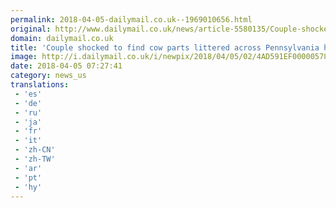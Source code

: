 ```yaml
---
permalink: 2018-04-05-dailymail.co.uk--1969010656.html
original: http://www.dailymail.co.uk/news/article-5580135/Couple-shocked-cattle-parts-littered-Pennsylvania-highway.html?ITO=1490&ns_mchannel=rss&ns_campaign=1490
domain: dailymail.co.uk
title: 'Couple shocked to find cow parts littered across Pennsylvania highway'
image: http://i.dailymail.co.uk/i/newpix/2018/04/05/02/4AD591EF00000578-0-image-a-50_1522891044619.jpg
date: 2018-04-05 07:27:41
category: news_us
translations: 
 - 'es'
 - 'de'
 - 'ru'
 - 'ja'
 - 'fr'
 - 'it'
 - 'zh-CN'
 - 'zh-TW'
 - 'ar'
 - 'pt'
 - 'hy'
---
```


